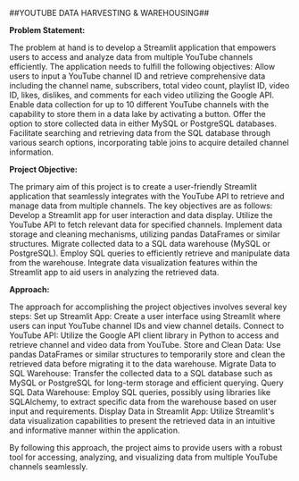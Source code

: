 ##YOUTUBE DATA HARVESTING & WAREHOUSING##

**Problem Statement:**

The problem at hand is to develop a Streamlit application that empowers users to access and analyze data from multiple YouTube channels efficiently. The application needs to fulfill the following objectives:
Allow users to input a YouTube channel ID and retrieve comprehensive data including the channel name, subscribers, total video count, playlist ID, video ID, likes, dislikes, and comments for each video utilizing the Google API.
Enable data collection for up to 10 different YouTube channels with the capability to store them in a data lake by activating a button.
Offer the option to store collected data in either MySQL or PostgreSQL databases.
Facilitate searching and retrieving data from the SQL database through various search options, incorporating table joins to acquire detailed channel information.


**Project Objective:**

The primary aim of this project is to create a user-friendly Streamlit application that seamlessly integrates with the YouTube API to retrieve and manage data from multiple channels. The key objectives are as follows:
Develop a Streamlit app for user interaction and data display.
Utilize the YouTube API to fetch relevant data for specified channels.
Implement data storage and cleaning mechanisms, utilizing pandas DataFrames or similar structures.
Migrate collected data to a SQL data warehouse (MySQL or PostgreSQL).
Employ SQL queries to efficiently retrieve and manipulate data from the warehouse.
Integrate data visualization features within the Streamlit app to aid users in analyzing the retrieved data.



**Approach:**

The approach for accomplishing the project objectives involves several key steps:
Set up Streamlit App: Create a user interface using Streamlit where users can input YouTube channel IDs and view channel details.
Connect to YouTube API: Utilize the Google API client library in Python to access and retrieve channel and video data from YouTube.
Store and Clean Data: Use pandas DataFrames or similar structures to temporarily store and clean the retrieved data before migrating it to the data warehouse.
Migrate Data to SQL Warehouse: Transfer the collected data to a SQL database such as MySQL or PostgreSQL for long-term storage and efficient querying.
Query SQL Data Warehouse: Employ SQL queries, possibly using libraries like SQLAlchemy, to extract specific data from the warehouse based on user input and requirements.
Display Data in Streamlit App: Utilize Streamlit's data visualization capabilities to present the retrieved data in an intuitive and informative manner within the application.

By following this approach, the project aims to provide users with a robust tool for accessing, analyzing, and visualizing data from multiple YouTube channels seamlessly.






